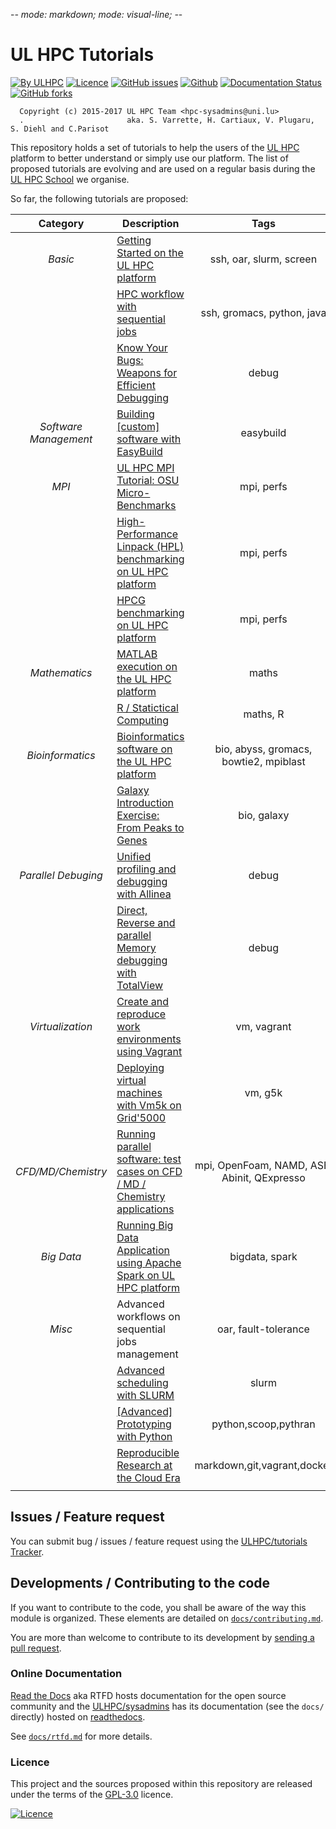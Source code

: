-*- mode: markdown; mode: visual-line;  -*-

# UL HPC Tutorials

[![By ULHPC](https://img.shields.io/badge/by-ULHPC-blue.svg)](https://hpc.uni.lu) [![Licence](https://img.shields.io/badge/license-GPL--3.0-blue.svg)](http://www.gnu.org/licenses/gpl-3.0.html) [![GitHub issues](https://img.shields.io/github/issues/ULHPC/tutorials.svg)](https://github.com/ULHPC/tutorials/issues/) [![Github](https://img.shields.io/badge/sources-github-green.svg)](https://github.com/ULHPC/tutorials/tree/devel/basic/getting_started/) [![Documentation Status](http://readthedocs.org/projects/ulhpc-tutorials/badge/?version=latest)](http://ulhpc-tutorials.readthedocs.io/en/latest/basic/getting_started/) [![GitHub forks](https://img.shields.io/github/stars/ULHPC/tutorials.svg?style=social&label=Star)](https://github.com/ULHPC/tutorials)

      Copyright (c) 2015-2017 UL HPC Team <hpc-sysadmins@uni.lu>
      .                       aka. S. Varrette, H. Cartiaux, V. Plugaru, S. Diehl and C.Parisot

This repository holds a set of tutorials to help the users of the [UL HPC](https://hpc.uni.lu) platform to better understand or simply use our platform.
The list of proposed tutorials are evolving and are used on a regular basis during the [UL HPC School](http://hpc.uni.lu/hpc-school/) we organise.

So far, the following tutorials are proposed:

| **Category**          | **Description**                                                                                      | **Tags**                                    | **Level**      |
| :----------:          | ----------------------------------------------------------------------------                         | :--------------:                            | -------------- |
| _Basic_               | [Getting Started on the UL HPC platform](basic/getting_started/)                                     | ssh, oar, slurm, screen                     | beginners      |
|                       | [HPC workflow with sequential jobs](basic/sequential_jobs/)                                          | ssh, gromacs, python, java                  | beginners      |
|                       | [Know Your Bugs: Weapons for Efficient Debugging](advanced/Debug/)                                   | debug                                       | intermediate   |
| _Software Management_ | [Building [custom] software with EasyBuild](advanced/EasyBuild/)                                     | easybuild                                   | beginners      |
| _MPI_                 | [UL HPC MPI Tutorial: OSU Micro-Benchmarks](advanced/OSU_MicroBenchmarks/)                           | mpi, perfs                                  | intermediate   |
|                       | [High-Performance Linpack (HPL) benchmarking on UL HPC platform](advanced/HPL/)                      | mpi, perfs                                  | intermediate   |
|                       | [HPCG benchmarking on UL HPC platform](advanced/HPCG/)                                               | mpi, perfs                                  | intermediate   |
| _Mathematics_         | [MATLAB execution on the UL HPC platform](advanced/MATLAB1/)                                         | maths                                       | intermediate   |
|                       | [R / Statictical Computing](advanced/R/)                                                             | maths, R                                    | intermediate   |
| _Bioinformatics_      | [Bioinformatics software on the UL HPC platform](advanced/Bioinformatics/)                           | bio, abyss, gromacs, bowtie2, mpiblast      | intermediate   |
|                       | [Galaxy Introduction Exercise: From Peaks to Genes](advanced/Galaxy/)                                | bio, galaxy                                 | intermediate   |
| _Parallel Debuging_   | [Unified profiling and debugging with Allinea](advanced/Allinea/)                                    | debug                                       | intermediate   |
|                       | [Direct,  Reverse and parallel Memory debugging with TotalView](advanced/TotalView/)                 | debug                                       | intermediate   |
| _Virtualization_      | [Create and reproduce work environments using Vagrant](advanced/Vagrant/)                            | vm, vagrant                                 | intermediate   |
|                       | [Deploying virtual machines with Vm5k on Grid'5000](advanced/vm5k/)                                  | vm, g5k                                     | intermediate   |
| _CFD/MD/Chemistry_    | [Running parallel software: test cases on CFD / MD / Chemistry applications](advanced/MultiPhysics/) | mpi, OpenFoam, NAMD, ASE, Abinit, QExpresso | advanced       |
| _Big Data_            | [Running Big Data Application using Apache Spark on UL HPC platform](advanced/Spark/)                | bigdata, spark                              | intermediate   |
| _Misc_                | Advanced workflows on sequential jobs management                                                     | oar, fault-tolerance                        | advanced       |
|                       | [Advanced scheduling with SLURM](advanced/advanced_scheduling/)                                      | slurm                                       | intermediate   |
|                       | [[Advanced] Prototyping with Python](advanced/Python/)                                               | python,scoop,pythran                        | advanced       |
|                       | [Reproducible Research at the Cloud Era](advanced/ReproducibleResearch/)                             | markdown,git,vagrant,docker                 | intermediate   |
|                       |                                                                                                      |                                             |                |


## Issues / Feature request

You can submit bug / issues / feature request using the [ULHPC/tutorials Tracker](https://github.com/ULHPC/tutorials/issues).

## Developments / Contributing to the code

If you want to contribute to the code, you shall be aware of the way this module is organized.
These elements are detailed on [`docs/contributing.md`](contributing.md).

You are more than welcome to contribute to its development by [sending a pull request](https://help.github.com/articles/using-pull-requests).

### Online Documentation

[Read the Docs](https://readthedocs.org/) aka RTFD hosts documentation for the open source community and the [ULHPC/sysadmins](https://github.com/ULHPC/tutorials) has its documentation (see the `docs/` directly) hosted on [readthedocs](http://ulhpc-tutorials.rtfd.org).

See [`docs/rtfd.md`](rtfd.md) for more details.

### Licence

This project and the sources proposed within this repository are released under the terms of the [GPL-3.0](LICENCE) licence.

[![Licence](https://www.gnu.org/graphics/gplv3-88x31.png)](LICENSE)
